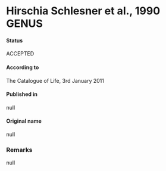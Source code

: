 # Hirschia Schlesner et al., 1990 GENUS

#### Status
ACCEPTED

#### According to
The Catalogue of Life, 3rd January 2011

#### Published in
null

#### Original name
null

### Remarks
null